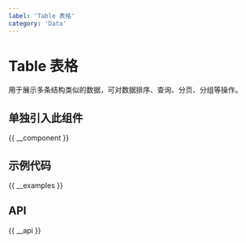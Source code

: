 ```yaml
---
label: 'Table 表格'
category: 'Data'
---
```


# Table 表格

用于展示多条结构类似的数据，可对数据排序、查询、分页、分组等操作。

## 单独引入此组件

{{ __component }}

## 示例代码

{{ __examples }}

## API

{{ __api }}